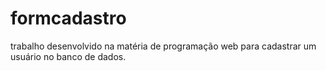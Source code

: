# formcadastro
trabalho desenvolvido na matéria de programação web para cadastrar um usuário no banco de dados.
